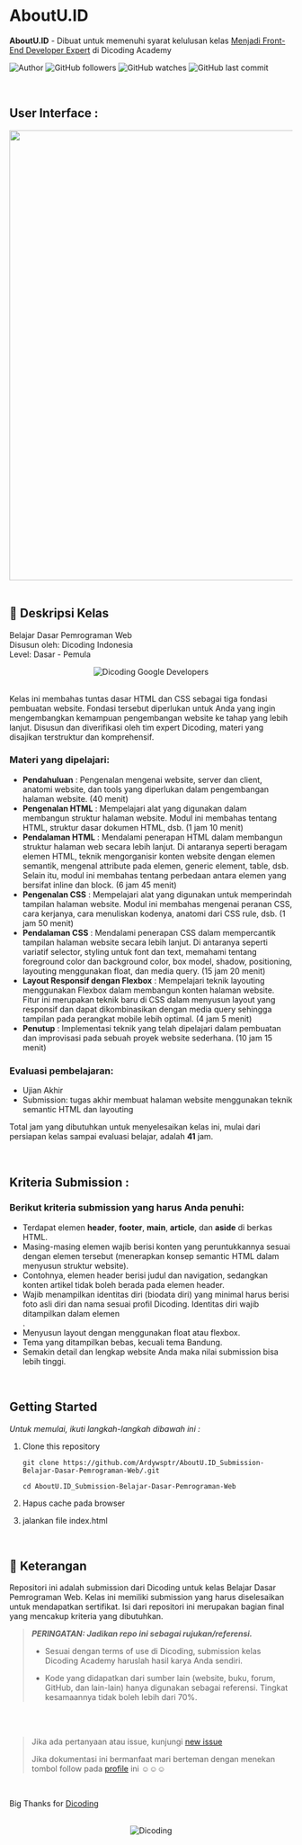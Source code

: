 # AboutU.ID

**AboutU.ID** - Dibuat untuk memenuhi syarat kelulusan kelas [Menjadi Front-End Developer Expert](https://www.dicoding.com/academies/123) di Dicoding Academy

![Author](https://img.shields.io/badge/made%20by-Ardywsptr-blue)
![GitHub followers](https://img.shields.io/github/followers/Ardywsptr?style=social)
![GitHub watches](https://img.shields.io/github/stars/Ardywsptr/AboutU.ID_Submission-Belajar-Dasar-Pemrograman-Web?style=social)
![GitHub last commit](https://img.shields.io/github/last-commit/Ardywsptr/AboutU.ID_Submission-Belajar-Dasar-Pemrograman-Web)

<br clear="both">

## User Interface :

<div align="center">
<img src="https://i.postimg.cc/hj1FzBGp/Simple-Green-Orange-and-Cream-Food-Business-Website-Social-Feed-Static-Ad.png" alt"AboutU" width="800">
</div>

<br clear="both">

## 🚀 Deskripsi Kelas

Belajar Dasar Pemrograman Web <br>
Disusun oleh: Dicoding Indonesia <br>
Level: Dasar - Pemula

<div align="center">
  <img src="https://user-images.githubusercontent.com/95717485/188485715-3df87399-273d-4760-8c09-f67a7c908e22.png" alt="Dicoding Google Developers">
</div>

<br>

Kelas ini membahas tuntas dasar HTML dan CSS sebagai tiga fondasi pembuatan website. Fondasi tersebut diperlukan untuk Anda yang ingin mengembangkan kemampuan pengembangan website ke tahap yang lebih lanjut. Disusun dan diverifikasi oleh tim expert Dicoding, materi yang disajikan terstruktur dan komprehensif.

### Materi yang dipelajari:

- **Pendahuluan** : Pengenalan mengenai website, server dan client, anatomi website, dan tools yang diperlukan dalam pengembangan halaman website. (40 menit)
- **Pengenalan HTML** : Mempelajari alat yang digunakan dalam membangun struktur halaman website. Modul ini membahas tentang HTML, struktur dasar dokumen HTML, dsb. (1 jam 10 menit)
- **Pendalaman HTML** : Mendalami penerapan HTML dalam membangun struktur halaman web secara lebih lanjut. Di antaranya seperti beragam elemen HTML, teknik mengorganisir konten website dengan elemen semantik, mengenal attribute pada elemen, generic element, table, dsb. Selain itu, modul ini membahas tentang perbedaan antara elemen yang bersifat inline dan block. (6 jam 45 menit)
- **Pengenalan CSS** : Mempelajari alat yang digunakan untuk memperindah tampilan halaman website. Modul ini membahas mengenai peranan CSS, cara kerjanya, cara menuliskan kodenya, anatomi dari CSS rule, dsb. (1 jam 50 menit)
- **Pendalaman CSS** : Mendalami penerapan CSS dalam mempercantik tampilan halaman website secara lebih lanjut. Di antaranya seperti variatif selector, styling untuk font dan text, memahami tentang foreground color dan background color, box model, shadow, positioning, layouting menggunakan float, dan media query. (15 jam 20 menit)
- **Layout Responsif dengan Flexbox** : Mempelajari teknik layouting menggunakan Flexbox dalam membangun konten halaman website. Fitur ini merupakan teknik baru di CSS dalam menyusun layout yang responsif dan dapat dikombinasikan dengan media query sehingga tampilan pada perangkat mobile lebih optimal. (4 jam 5 menit)
- **Penutup** : Implementasi teknik yang telah dipelajari dalam pembuatan dan improvisasi pada sebuah proyek website sederhana. (10 jam 15 menit)

### Evaluasi pembelajaran:

- Ujian Akhir
- Submission: tugas akhir membuat halaman website menggunakan teknik semantic HTML dan layouting

Total jam yang dibutuhkan untuk menyelesaikan kelas ini, mulai dari persiapan kelas sampai evaluasi belajar, adalah **41** jam.

<br clear="both">

## Kriteria Submission :

### Berikut kriteria submission yang harus Anda penuhi:

* Terdapat elemen **header**, **footer**, **main**, **article**, dan **aside** di berkas HTML.
* Masing-masing elemen wajib berisi konten yang peruntukkannya sesuai dengan elemen tersebut (menerapkan konsep semantic HTML dalam menyusun struktur website).
* Contohnya, elemen header berisi judul dan navigation, sedangkan konten artikel tidak boleh berada pada elemen header.
* Wajib menampilkan identitas diri (biodata diri) yang minimal harus berisi foto asli diri dan nama sesuai profil Dicoding. Identitas diri wajib ditampilkan dalam elemen <aside>.
* Menyusun layout dengan menggunakan float atau flexbox.
* Tema yang ditampilkan bebas, kecuali tema Bandung.
* Semakin detail dan lengkap website Anda maka nilai submission bisa lebih tinggi.

<br clear="both">

## Getting Started

*Untuk memulai, ikuti langkah-langkah dibawah ini :*

1. Clone this repository
   
   `git clone https://github.com/Ardywsptr/AboutU.ID_Submission-Belajar-Dasar-Pemrograman-Web/.git`

    `cd AboutU.ID_Submission-Belajar-Dasar-Pemrograman-Web`
   
2. Hapus cache pada browser

3. jalankan file index.html

<br clear="both">

## 📃 Keterangan

Repositori ini adalah submission dari Dicoding untuk kelas Belajar Dasar Pemrograman Web. Kelas ini memiliki submission yang harus diselesaikan untuk mendapatkan sertifikat. Isi dari repositori ini merupakan bagian final yang mencakup kriteria yang dibutuhkan.

> **_PERINGATAN: Jadikan repo ini sebagai rujukan/referensi._**
>
> - Sesuai dengan terms of use di Dicoding, submission kelas Dicoding Academy haruslah hasil karya Anda sendiri.
>
> - Kode yang didapatkan dari sumber lain (website, buku, forum, GitHub, dan lain-lain) hanya digunakan sebagai referensi. Tingkat kesamaannya tidak boleh lebih dari 70%.

<br clear="both">
<br clear="both">

> Jika ada pertanyaan atau issue, kunjungi [new issue](https://github.com/Ardywsptr/AboutU.ID_Submission-Belajar-Dasar-Pemrograman-Web/issues/new)
>
>Jika dokumentasi ini bermanfaat mari berteman dengan menekan tombol follow pada [profile](https://github.com/Ardywsptr) ini ☺☺☺

<br clear="both">

Big Thanks for [Dicoding](https://www.dicoding.com/)

<br clear="both">

<div align="center">
  <img src="https://user-images.githubusercontent.com/95717485/188485268-90e682b9-fce9-470b-836e-d8838079a309.png" alt="Dicoding">
</div>
